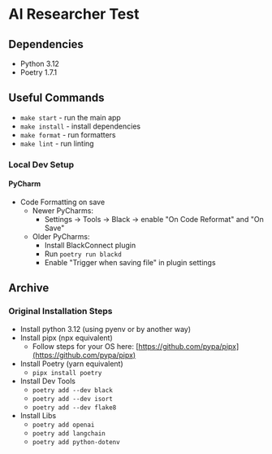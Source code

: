 # AI Researcher Test

## Dependencies

- Python 3.12
- Poetry 1.7.1


## Useful Commands

- `make start` - run the main app
- `make install` - install dependencies
- `make format` - run formatters
- `make lint` - run linting


### Local Dev Setup

#### PyCharm

- Code Formatting on save
  - Newer PyCharms:
    - Settings -> Tools -> Black -> enable "On Code Reformat" and "On Save" 
  - Older PyCharms: 
    - Install BlackConnect plugin
    - Run `poetry run blackd`
    - Enable "Trigger when saving file" in plugin settings


## Archive

### Original Installation Steps

- Install python 3.12 (using pyenv or by another way)
- Install pipx (npx equivalent)
  - Follow steps for your OS here: [https://github.com/pypa/pipx](https://github.com/pypa/pipx)
- Install Poetry (yarn equivalent)
  - `pipx install poetry`
- Install Dev Tools
  - `poetry add --dev black`
  - `poetry add --dev isort`
  - `poetry add --dev flake8`
- Install Libs
  - `poetry add openai`
  - `poetry add langchain`
  - `poetry add python-dotenv`
